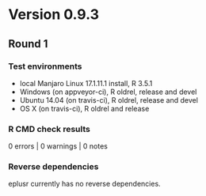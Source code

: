# Version 0.9.3

## Round 1

### Test environments

* local Manjaro Linux 17.1.11.1 install, R 3.5.1
* Windows (on appveyor-ci), R oldrel, release and devel
* Ubuntu 14.04 (on travis-ci), R oldrel, release and devel
* OS X (on travis-ci), R oldrel and release

### R CMD check results

0 errors | 0 warnings | 0 notes

### Reverse dependencies

eplusr currently has no reverse dependencies.
